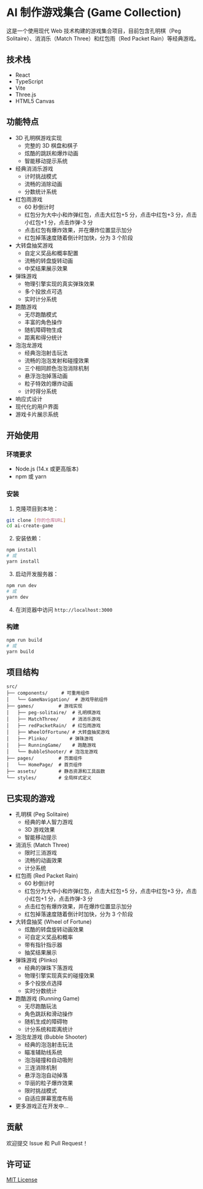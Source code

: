 # AI 制作游戏集合 (Game Collection)

这是一个使用现代 Web 技术构建的游戏集合项目，目前包含孔明棋（Peg Solitaire）、消消乐（Match Three）和红包雨（Red Packet Rain）等经典游戏。

## 技术栈

-   React
-   TypeScript
-   Vite
-   Three.js
-   HTML5 Canvas

## 功能特点

-   3D 孔明棋游戏实现
    -   完整的 3D 棋盘和棋子
    -   炫酷的跳跃和爆炸动画
    -   智能移动提示系统
-   经典消消乐游戏
    -   计时挑战模式
    -   流畅的消除动画
    -   分数统计系统
-   红包雨游戏
    -   60 秒倒计时
    -   红包分为大中小和炸弹红包，点击大红包+5 分，点击中红包+3 分，点击小红包+1 分，点击炸弹-3 分
    -   点击红包有爆炸效果，并在爆炸位置显示加分
    -   红包掉落速度随着倒计时加快，分为 3 个阶段
-   大转盘抽奖游戏
    -   自定义奖品和概率配置
    -   流畅的转盘旋转动画
    -   中奖结果展示效果
-   弹珠游戏
    -   物理引擎实现的真实弹珠效果
    -   多个投放点可选
    -   实时计分系统
-   跑酷游戏
    -   无尽跑酷模式
    -   丰富的角色操作
    -   随机障碍物生成
    -   距离和得分统计
-   泡泡龙游戏
    -   经典泡泡射击玩法
    -   流畅的泡泡发射和碰撞效果
    -   三个相同颜色泡泡消除机制
    -   悬浮泡泡掉落动画
    -   粒子特效的爆炸动画
    -   计时得分系统
-   响应式设计
-   现代化的用户界面
-   游戏卡片展示系统

## 开始使用

### 环境要求

-   Node.js (14.x 或更高版本)
-   npm 或 yarn

### 安装

1. 克隆项目到本地：

```bash
git clone [你的仓库URL]
cd ai-create-game
```

2. 安装依赖：

```bash
npm install
# 或
yarn install
```

3. 启动开发服务器：

```bash
npm run dev
# 或
yarn dev
```

4. 在浏览器中访问 `http://localhost:3000`

### 构建

```bash
npm run build
# 或
yarn build
```

## 项目结构

```
src/
├── components/     # 可重用组件
│   └── GameNavigation/  # 游戏导航组件
├── games/         # 游戏实现
│   ├── peg-solitaire/  # 孔明棋游戏
│   ├── MatchThree/     # 消消乐游戏
│   ├── redPacketRain/  # 红包雨游戏
│   ├── WheelOfFortune/ # 大转盘抽奖游戏
│   ├── Plinko/        # 弹珠游戏
│   ├── RunningGame/    # 跑酷游戏
│   └── BubbleShooter/ # 泡泡龙游戏
├── pages/         # 页面组件
│   └── HomePage/  # 首页组件
├── assets/        # 静态资源和工具函数
└── styles/        # 全局样式定义
```

## 已实现的游戏

-   孔明棋 (Peg Solitaire)
    -   经典的单人智力游戏
    -   3D 游戏效果
    -   智能移动提示
-   消消乐 (Match Three)
    -   限时三消游戏
    -   流畅的动画效果
    -   计分系统
-   红包雨 (Red Packet Rain)
    -   60 秒倒计时
    -   红包分为大中小和炸弹红包，点击大红包+5 分，点击中红包+3 分，点击小红包+1 分，点击炸弹-3 分
    -   点击红包有爆炸效果，并在爆炸位置显示加分
    -   红包掉落速度随着倒计时加快，分为 3 个阶段
-   大转盘抽奖 (Wheel of Fortune)
    -   炫酷的转盘旋转动画效果
    -   可自定义奖品和概率
    -   带有指针指示器
    -   抽奖结果展示
-   弹珠游戏 (Plinko)
    -   经典的弹珠下落游戏
    -   物理引擎实现真实的碰撞效果
    -   多个投放点选择
    -   实时分数统计
-   跑酷游戏 (Running Game)
    -   无尽跑酷玩法
    -   角色跳跃和滑动操作
    -   随机生成的障碍物
    -   计分系统和距离统计
-   泡泡龙游戏 (Bubble Shooter)
    -   经典的泡泡射击玩法
    -   瞄准辅助线系统
    -   泡泡碰撞和自动吸附
    -   三连消除机制
    -   悬浮泡泡自动掉落
    -   华丽的粒子爆炸效果
    -   限时挑战模式
    -   自适应屏幕宽度布局
-   更多游戏正在开发中...

## 贡献

欢迎提交 Issue 和 Pull Request！

## 许可证

[MIT License](LICENSE)
